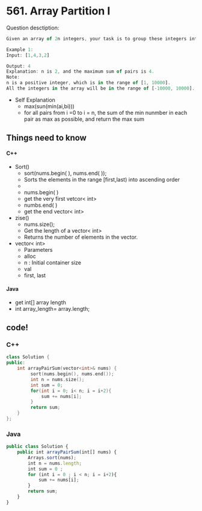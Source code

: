 # 561. Array Partition I

Question desctiption:

```javascript
Given an array of 2n integers, your task is to group these integers into n pairs of integer, say (a1, b1), (a2, b2), ..., (an, bn) which makes sum of min(ai, bi) for all i from 1 to n as large as possible.

Example 1:
Input: [1,4,3,2]

Output: 4
Explanation: n is 2, and the maximum sum of pairs is 4.
Note:
n is a positive integer, which is in the range of [1, 10000].
All the integers in the array will be in the range of [-10000, 10000].
```
* Self Explanation
  * max(sun(min(ai,bi)))
  * for all pairs from i =0 to i = n, the sum of the min nunmber in each pair as max as possible, and return the max sum

## Things need to know
#### C++
* Sort()
  * sort(nums.begin( ), nums.end( ));
   * Sorts the elements in the range [first,last) into ascending order
   *
  * nums.begin( )
   * get the very first vetcor< int>
  * numbs.end( )
   * get the end vector< int>
* zise()
  * nums.size();
   * Get the length of a vector< int>
   *  Returns the number of elements in
 the vector.
* vector< int>
  * Parameters
   * alloc
   * n : Initial container size
   * val
   * first, last

#### Java
* get int[] array length
 * int array_length= array.length;


## code!
### C++
`````c++
class Solution {
public:
    int arrayPairSum(vector<int>& nums) {
         sort(nums.begin(), nums.end());
         int n = nums.size();
         int sum = 0;
         for(int i = 0; i< n; i = i+2){
             sum += nums[i];
         }
         return sum;
    }
};
`````

### Java
```javascript
public class Solution {
    public int arrayPairSum(int[] nums) {
        Arrays.sort(nums);
        int n = nums.length;
        int sum = 0 ;
        for (int i = 0 ; i < n; i = i+2){
            sum += nums[i];
        }
        return sum;
    }
}
```
